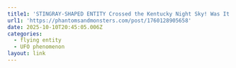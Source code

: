 ```yaml
---
title1: 'STINGRAY-SHAPED ENTITY Crossed the Kentucky Night Sky! Was It Watching Me? '
url1: 'https://phantomsandmonsters.com/post/1760128905658'
date: 2025-10-10T20:45:05.006Z
categories:
  - flying entity
  - UFO phenomenon
layout: link
---
```


